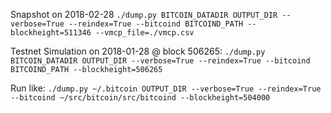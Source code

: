 Snapshot on 2018-02-28
`./dump.py BITCOIN_DATADIR OUTPUT_DIR --verbose=True --reindex=True --bitcoind BITCOIND_PATH --blockheight=511346 --vmcp_file=./vmcp.csv`

Testnet Simulation on 2018-01-28 @ block 506265:
`./dump.py BITCOIN_DATADIR OUTPUT_DIR --verbose=True --reindex=True --bitcoind BITCOIND_PATH --blockheight=506265`

Run like:
`./dump.py ~/.bitcoin OUTPUT_DIR --verbose=True --reindex=True --bitcoind ~/src/bitcoin/src/bitcoind --blockheight=504000`
